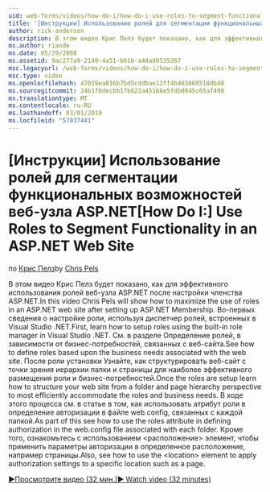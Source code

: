 ```yaml
---
uid: web-forms/videos/how-do-i/how-do-i-use-roles-to-segment-functionality-in-an-aspnet-web-site
title: '[Инструкции] Использование ролей для сегментации функциональных возможностей веб-сайте ASP.NET | Документация Майкрософт'
author: rick-anderson
description: В этом видео Крис Пелз будет показано, как для эффективного использования ролей веб-узла ASP.NET после настройки членства ASP.NET. Во-первых сведения о настройке роли...
ms.author: riande
ms.date: 05/29/2008
ms.assetid: 9ac277a9-2149-4a51-b61b-a44ad0535267
msc.legacyurl: /web-forms/videos/how-do-i/how-do-i-use-roles-to-segment-functionality-in-an-aspnet-web-site
msc.type: video
ms.openlocfilehash: 47019ea016b7bd5cddbae12ff4b463669518db48
ms.sourcegitcommit: 24b1f6decbb17bb22a45166e5fdb0845c65af498
ms.translationtype: MT
ms.contentlocale: ru-RU
ms.lasthandoff: 03/01/2019
ms.locfileid: "57037441"
---
```

<a name="how-do-i-use-roles-to-segment-functionality-in-an-aspnet-web-site"></a><span data-ttu-id="dd727-104">[Инструкции] Использование ролей для сегментации функциональных возможностей веб-узла ASP.NET</span><span class="sxs-lookup"><span data-stu-id="dd727-104">[How Do I:] Use Roles to Segment Functionality in an ASP.NET Web Site</span></span>
====================
<span data-ttu-id="dd727-105">по [Крис Пелз](https://twitter.com/chrispels)</span><span class="sxs-lookup"><span data-stu-id="dd727-105">by [Chris Pels](https://twitter.com/chrispels)</span></span>

<span data-ttu-id="dd727-106">В этом видео Крис Пелз будет показано, как для эффективного использования ролей веб-узла ASP.NET после настройки членства ASP.NET.</span><span class="sxs-lookup"><span data-stu-id="dd727-106">In this video Chris Pels will show how to maximize the use of roles in an ASP.NET web site after setting up ASP.NET Membership.</span></span> <span data-ttu-id="dd727-107">Во-первых сведения о настройке роли, используя диспетчер ролей, встроенных в Visual Studio .NET.</span><span class="sxs-lookup"><span data-stu-id="dd727-107">First, learn how to setup roles using the built-in role manager in Visual Studio .NET.</span></span> <span data-ttu-id="dd727-108">См. в разделе Определение ролей, в зависимости от бизнес-потребностей, связанных с веб-сайта.</span><span class="sxs-lookup"><span data-stu-id="dd727-108">See how to define roles based upon the business needs associated with the web site.</span></span> <span data-ttu-id="dd727-109">После роли установки Узнайте, как структурировать веб-сайт с точки зрения иерархии папки и страницы для наиболее эффективного размещения роли и бизнес-потребностей.</span><span class="sxs-lookup"><span data-stu-id="dd727-109">Once the roles are setup learn how to structure your web site from a folder and page hierarchy perspective to most efficiently accommodate the roles and business needs.</span></span> <span data-ttu-id="dd727-110">В ходе этого процесса см. в статье в том, как использовать атрибут роли в определение авторизации в файле web.config, связанных с каждой папкой.</span><span class="sxs-lookup"><span data-stu-id="dd727-110">As part of this see how to use the roles attribute in defining authorization in the web.config file associated with each folder.</span></span> <span data-ttu-id="dd727-111">Кроме того, ознакомьтесь с использованием &lt;расположение&gt; элемент, чтобы применить параметры авторизации в определенное расположение, например страницы.</span><span class="sxs-lookup"><span data-stu-id="dd727-111">Also, see how to use the &lt;location&gt; element to apply authorization settings to a specific location such as a page.</span></span>

[<span data-ttu-id="dd727-112">&#9654;Просмотрите видео (32 мин.)</span><span class="sxs-lookup"><span data-stu-id="dd727-112">&#9654; Watch video (32 minutes)</span></span>](https://channel9.msdn.com/Blogs/ASP-NET-Site-Videos/how-do-i-use-roles-to-segment-functionality-in-an-aspnet-web-site)
